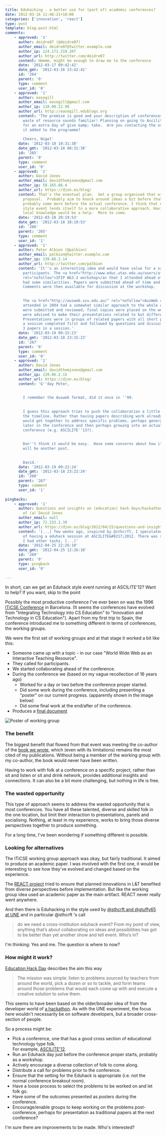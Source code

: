```yaml
---
title: Eduhacking - a better use for (part of) academic conferences?
date: 2012-03-16 11:46:21+10:00
categories: ['innovation', 'react']
type: post
template: blog-post.html
comments:
    - approved: '1'
      author: deidre07 (@deidre07)
      author_email: deidre07@twitter.example.com
      author_ip: 124.171.219.207
      author_url: http://twitter.com/deidre07
      content: Hmmmm, might be enough to draw me to the conference
      date: '2012-03-17 09:42:42'
      date_gmt: '2012-03-16 23:42:42'
      id: '264'
      parent: '0'
      type: comment
      user_id: '0'
    - approved: '1'
      author: easegill
      author_email: easegill@gmail.com
      author_ip: 118.90.22.99
      author_url: http://easegill.edublogs.org
      content: 'The premise is good and your description of conferences and the potential
        waste of resource sounds familiar! Planning on going to Ascilite12 so I''m up
        for an extra day of give &amp; take.  Are you contacting the organisers to get
        it added to the programme?
    
        Cheers, Nigel'
      date: '2012-03-18 18:31:38'
      date_gmt: '2012-03-18 08:31:38'
      id: '265'
      parent: '0'
      type: comment
      user_id: '0'
    - approved: '1'
      author: David Jones
      author_email: davidthomjones@gmail.com
      author_ip: 58.165.86.4
      author_url: https://djon.es/blog/
      content: That's the eventual plan.  Get a group organised that will submit a workshop
        proposal.  Probably aim to knock around ideas a bit before that submission and
        probably some more before the actual conference. I think that nature of a Eduhack
        style event lends itself to a more collaborative approach. Having someone with
        local knowledge would be a help.  More to come.
      date: '2012-03-18 20:19:53'
      date_gmt: '2012-03-18 10:19:53'
      id: '266'
      parent: '265'
      type: comment
      user_id: '1'
    - approved: '1'
      author: Peter Albion (@palbion)
      author_email: palbion@twitter.example.com
      author_ip: 139.86.2.14
      author_url: http://twitter.com/palbion
      content: 'It''s an interesting idea and would have value for a variety of potential
        participants. The <a href="http://www.educ.utas.edu.au/users/afluck/ifipwg3-3/Activities/Nashville11/Nashville11.htm"
        rel="nofollow">IFIP WG3.3 workshop</a> that I attended ahead of SITE 2011 in Nashville
        had some similarities. Papers were submitted ahead of time and assigned for reading.
        Comments were then available for discussion at the workshop.
    
    
        The <a href="http://ausweb.scu.edu.au/" rel="nofollow">AusWeb conference</a> I
        attended in 2004 had a somewhat similar approach to the whole conference. Papers
        were submitted and reviewed, final copies were placed on the web, and authors
        were advised to make their presentations related to but different from the papers.
        Presentations were in groups of related papers with all short presentations in
        a session completed first and followed by questions and discussions across all
        3 papers in a session.'
      date: '2012-03-19 09:15:23'
      date_gmt: '2012-03-18 23:15:23'
      id: '267'
      parent: '0'
      type: comment
      user_id: '0'
    - approved: '1'
      author: David Jones
      author_email: davidthomjones@gmail.com
      author_ip: 139.86.2.15
      author_url: https://djon.es/blog/
      content: 'G''day Peter,
    
    
        I remember the Ausweb format, did it once in ''99.
    
    
        I guess this approach tries to push the collaboration a little further back down
        the timeline. Rather than having papers describing work already done, the groups
        would get together to address specific problems, perhaps generating a poster for
        later in the conference and then perhaps growing into an actual paper for another
        conference (e.g. ASCILITE''13?).
    
    
        Don''t think it would be easy.  Have some concerns about how it might work, that
        will be another post.
    
    
        David.'
      date: '2012-03-19 09:22:24'
      date_gmt: '2012-03-18 23:22:24'
      id: '268'
      parent: '267'
      type: comment
      user_id: '1'
    
pingbacks:
    - approved: '1'
      author: Questions and insights on (education) hack days/hackathons &laquo; The Weblog
        of (a) David Jones
      author_email: null
      author_ip: 72.233.2.39
      author_url: https://djon.es/blog/2012/04/25/questions-and-insights-on-edhackathons/
      content: '[...] few weeks ago, inspired by @sthcrft, I speculated around the idea
        of having a eduhack session at ASCILITE&#8217;2012. There was some interest and
        I had other tasks, [...]'
      date: '2012-04-25 22:26:10'
      date_gmt: '2012-04-25 12:26:10'
      id: '269'
      parent: '0'
      type: pingback
      user_id: '0'
    
---
```

In short, can we get an Eduhack style event running at ASCILITE'12? Want to help? If you want, skip to the point

Possibly the most productive conference I've ever been on was the 1996 [ITiCSE Conference](http://www.cs.utexas.edu/users/csed/iticse/) in Barcelona. (It seems the conferences have evolved from "Integrating Technology into CS Education" to "Innovation and Technology in CS Education"). Apart from my first trip to Spain, the conference introduced me to something different in terms of conferences, the working groups.

We were the first set of working groups and at that stage it worked a bit like this:

- Someone came up with a topic - in our case "World Wide Web as an Interactive Teaching Resource".
- They called for participants.
- We started collaborating ahead of the conference.
- During the conference we (based on my vague recollection of 16 years ago)
    - Worked for a day or two before the conference proper started.
    - Did some work during the conference, including presenting a "poster" on our current progress. (apparently shown in the image below)
    - Did some final work at the end/after of the conference.
- Produces a [final document](http://dl.acm.org/citation.cfm?id=237649&CFID=70751024&CFTOKEN=82986724)

![Poster of working group](images/reekgp.JPG)

### The benefit

The biggest benefit that flowed from that event was meeting the co-author of the [book we wrote](http://www.wiley.com/legacy/compbooks/catalog/19162-0.htm), which (even with its limitations) remains the most cited of my publications. Without being a member of the working group with my co-author, the book would never have been written.

Having to work with folk at a conference on a specific project, rather than sit and listen or sit and drink network, provides additional insights and connections. It can also be a bit more challenging, but nothing in life is free.

### The wasted opportunity

This type of approach seems to address the wasted opportunity that is most conferences. You have all these talented, diverse and skilled folk in the one location, but limit their interaction to presentations, panels and socialising. Nothing, at least in my experience, works to bring those diverse perspectives together to produce something.

For a long time, I've been wondering if something different is possible.

### Looking for alternatives

The ITiCSE working group approach was okay, but fairly traditional. It aimed to produce an academic paper. I was involved with the first one, it would be interesting to see how they've evolved and changed based on the experience.

The [REACT project](http://sleid.cqu.edu.au/REACT/) tried to ensure that planned innovations in L&T benefited from diverse perspectives before implementation. But like the working group idea used an academic paper as the main artifact. REACT never really went anywhere.

And then there is Eduhacking in the style used by [@sthcrft and @stuffy65 at UNE](http://sarahthorneycroft.com/blog/2011/12/20/eduhacking/) and in particular @sthcrft 's call

> do we need a cross-institution eduhack event? From my point of view, anything that’s about collaborating on ideas and possibilities has got to be better than yet another show and tell event. Who’s in?

I'm thinking: Yes and me. The question is where to now?

### How might it work?

[Education Hack Day](http://educationhackday.org/) describes the aim this way

> The mission was simple: listen to problems sourced by teachers from around the world, pick a dozen or so to tackle, and form teams around those problems that would each come up with and execute a creative solution to solve them.

This seems to have been based on the older/broader idea of from the developer world of [a hackathon](http://en.wikipedia.org/wiki/Hackathon). As with the UNE experiment, the focus here wouldn't necessarily be on software developers, but a broader cross-section of people.

So a process might be:

- Pick a conference, one that has a good cross section of educational technology type folk.  
    For example, [ASCILITE'12](http://www.ascilite.org.au/index.php?p=815).
- Run an Eduhack day just before the conference proper starts, probably as a workshop.
- Actively encourage a diverse collection of folk to come along.
- Distribute a call for problems prior to the conference.
- Ensure that the setting for the Eduhack is appropriate (i.e. not the normal conference breakout room).
- Have a loose process to select the problems to be worked on and let folk go.
- Have some of the outcomes presented as posters during the conference.
- Encourage/enable groups to keep working on the problems post-conference, perhaps for presentation as traditional papers at the next conference?

I'm sure there are improvements to be made. Who's interested?